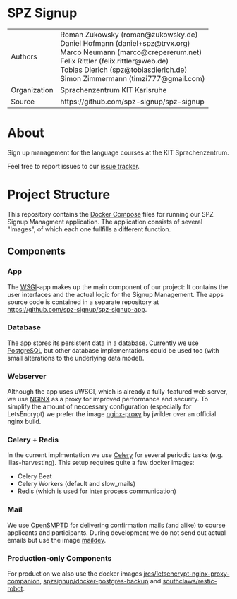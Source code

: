 SPZ Signup
==========

<table>
<tr>
    <td>Authors</td>
    <td>
        Roman Zukowsky (roman@zukowsky.de)<br>
        Daniel Hofmann (daniel+spz@trvx.org)<br>
        Marco Neumann (marco@crepererum.net)<br>
        Felix Rittler (felix.rittler@web.de)<br>
        Tobias Dierich (spz@tobiasdierich.de)<br>
        Simon Zimmermann (timzi777@gmail.com)<br>
    </td>
</tr>
<tr>
    <td>Organization</td>
    <td>Sprachenzentrum KIT Karlsruhe</td>
</tr>
<tr>
    <td>Source</td>
    <td>https://github.com/spz-signup/spz-signup</td>
</tr>
</table>


# About
Sign up management for the language courses at the KIT Sprachenzentrum.

Feel free to report issues to our [issue tracker](https://github.com/spz-signup/spz-signup/issues).


# Project Structure
This repository contains the [Docker Compose](https://docs.docker.com/compose/) files for running our SPZ Signup Managment application.
The application consists of several "Images", of which each one fullfills a different function.

## Components

### App
The [WSGI](https://www.python.org/dev/peps/pep-3333/)-app makes up the main component of our project:
It contains the user interfaces and the actual logic for the Signup Management.
The apps source code is contained in a separate repository at https://github.com/spz-signup/spz-signup-app.

### Database
The app stores its persistent data in a database.
Currently we use [PostgreSQL](https://www.postgresql.org/about/) but other database implementations could be used too (with small alterations to the underlying data model).

### Webserver
Although the app uses uWSGI, which is already a fully-featured web server, we use [NGINX](https://docs.nginx.com/) as a proxy for improved performance and security.
To simplify the amount of neccessary configuration (especially for LetsEncrypt) we prefer the image [nginx-proxy](https://hub.docker.com/r/jwilder/nginx-proxy) by jwilder over an official nginx build.

### Celery + Redis
In the current implmentation we use [Celery](https://docs.celeryproject.org/en/stable/) for several periodic tasks (e.g. Ilias-harvesting).
This setup requires quite a few docker images:
* Celery Beat
* Celery Workers (default and slow_mails)
* Redis (which is used for inter process communication)

### Mail
We use [OpenSMPTD](https://www.opensmtpd.org/) for delivering confirmation mails (and alike) to course applicants and participants.
During development we do not send out actual emails but use the image [maildev](https://hub.docker.com/r/maildev/maildev).

### Production-only Components
For production we also use the docker images [jrcs/letsencrypt-nginx-proxy-companion](https://hub.docker.com/jrcs/letsencrypt-nginx-proxy-companion), [spzsignup/docker-postgres-backup](https://hub.docker.com/spzsignup/docker-postgres-backup) and [southclaws/restic-robot](https://hub.docker.com/southclaws/restic-robot).
